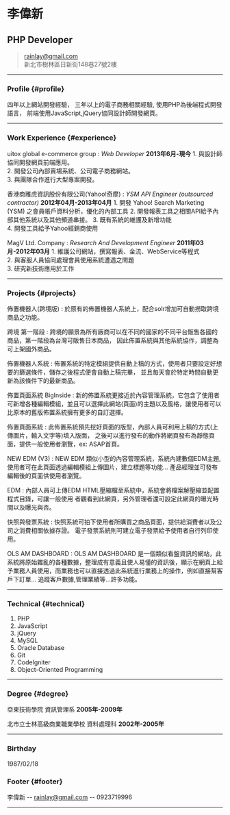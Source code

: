 # 李偉新
## PHP Developer

> [rainlay@gmail.com](rainlay@gmail.com)  
> 新北市樹林區日新街148巷27號2樓

------

### Profile {#profile}

四年以上網站開發經驗，
三年以上的電子商務相關經驗,
使用PHP為後端程式開發語言，
前端使用JavaScript,jQuery協同設計師開發網頁。

------

### Work Experience {#experience}

uitox global e-commerce group
: *Web Developer*
	__2013年6月-現今__
	1. 與設計師協同開發網頁前端應用。  
	2. 開發公司內部賣場系統、公司電子商務網站。  
	3. 與團隊合作進行大型專案開發。

香港商雅虎資訊股份有限公司(Yahoo!奇摩)
: *YSM API Engineer (outsourced contractor)*
	__2012年04月-2013年04月__
	1. 開發  Yahoo!  Search  Marketing  (YSM)  之會員帳戶資料分析，優化的內部工具
	2. 開發報表工具之相關API給予內部其他系統以及其他頻道串接。
	3. 既有系統的維護及新增功能  
	4. 開發工具給予Yahoo經銷商使用  

MagV Ltd. Company
: *Research And Development Engineer*
	__2011年03月-2012年03月__
	1. 維護公司網站，撰寫報表、金流、WebService等程式  
	2. 與客服人員協同處理會員使用系統遭遇之問題  
	3. 研究新技術應用於工作

------

### Projects {#projects}

佈置機器人(跨境版)
: 於原有的佈置機器人系統上，配合solr增加可自動撈取跨境商品之功能。

跨境 第一階段
: 跨境的願景為所有廠商可以在不同的國家的不同平台販售各國的商品，第一階段為台灣可販售日本商品，
因此佈置系統與其他系統協作，調整為可上架國外商品。

佈置機器人系統
: 佈置系統的特定模組提供自動上稿的方式，使用者只要設定好想要的篩選條件，儲存之後程式便會自動上稿完畢，
並且每天會於特定時間自動更新為該條件下的最新商品。

佈置頁面系統 BigInside
: 新的佈置系統更接近於內容管理系統，它包含了使用者可新增各種編輯模組，並且可以選擇此網站(頁面)的主題以及風格，讓使用者可以比原本的舊版佈置系統擁有更多的自訂選擇。

佈置頁面系統
: 此佈置系統預先挖好頁面的版型，內部人員可利用上稿的方式(上傳圖片，輸入文字等)填入版面，
之後可以進行發布的動作將網頁發布為靜態頁面，提供一般使用者瀏覽，ex: ASAP首頁。

NEW EDM (V3)
: NEW EDM 類似小型的內容管理系統，系統內建數個EDM主題, 使用者可在此頁面透過編輯模組上傳圖片，建立標題等功能...
產品經理並可發布編輯後的頁面供使用者瀏覽。

EDM
: 內部人員可上傳EDM HTML壓縮檔至系統中，系統會將檔案解壓縮並配置程式目錄，可讓一般使用
者觀看到此網頁，另外管理者還可設定此網頁的曝光時間以及曝光與否。

快照與發票系統
: 快照系統可拍下使用者所購買之商品頁面，提供給消費者以及公司之消費相關依據存證。
  電子發票系統則可建立電子發票給予使用者自行列印使用。

OLS AM DASHBOARD
: OLS AM DASHBOARD 是一個類似看盤資訊的網站，此系統將原始雜亂的各種數據，整理成有意義且使人易懂的資訊後，顯示在網頁上給予業務人員使用，而業務也可以直接透過此系統進行業務上的操作，例如直接幫客戶下訂單... 追蹤客戶數據,管理業績等...許多功能。

------

### Technical {#technical}

1. PHP
1. JavaScript
1. jQuery
1. MySQL
1. Oracle Database
1. Git
1. CodeIgniter
1. Object-Oriented Programming

------

### Degree {#degree}

亞東技術學院 資訊管理系
	__2005年-2009年__

北市立士林高級商業職業學校 資料處理科
	__2002年-2005年__

------

### Birthday

1987/02/18

### Footer {#footer}

李偉新 -- [rainlay@gmail.com](rainlay@gmail.com) -- 0923719996

------
